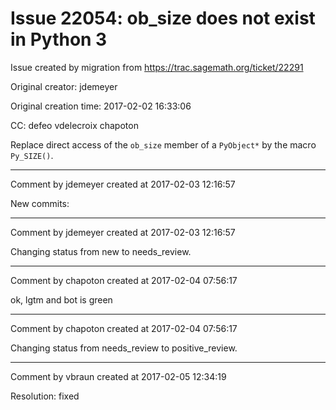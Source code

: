 # Issue 22054: ob_size does not exist in Python 3

Issue created by migration from https://trac.sagemath.org/ticket/22291

Original creator: jdemeyer

Original creation time: 2017-02-02 16:33:06

CC:  defeo vdelecroix chapoton

Replace direct access of the `ob_size` member of a `PyObject*` by the macro `Py_SIZE()`.


---

Comment by jdemeyer created at 2017-02-03 12:16:57

New commits:


---

Comment by jdemeyer created at 2017-02-03 12:16:57

Changing status from new to needs_review.


---

Comment by chapoton created at 2017-02-04 07:56:17

ok, lgtm and bot is green


---

Comment by chapoton created at 2017-02-04 07:56:17

Changing status from needs_review to positive_review.


---

Comment by vbraun created at 2017-02-05 12:34:19

Resolution: fixed
